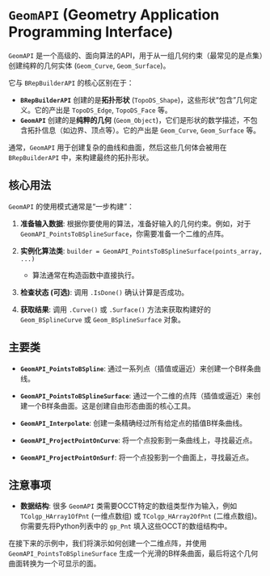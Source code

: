 # `GeomAPI` (Geometry Application Programming Interface)

`GeomAPI` 是一个高级的、面向算法的API，用于从一组几何约束（最常见的是点集）创建纯粹的几何实体 (`Geom_Curve`, `Geom_Surface`)。

它与 `BRepBuilderAPI` 的核心区别在于：

- **`BRepBuilderAPI`** 创建的是**拓扑形状** (`TopoDS_Shape`)，这些形状“包含”几何定义。它的产出是 `TopoDS_Edge`, `TopoDS_Face` 等。
- **`GeomAPI`** 创建的是**纯粹的几何** (`Geom_Object`)，它们是形状的数学描述，不包含拓扑信息（如边界、顶点等）。它的产出是 `Geom_Curve`, `Geom_Surface` 等。

通常，`GeomAPI` 用于创建复杂的曲线和曲面，然后这些几何体会被用在 `BRepBuilderAPI` 中，来构建最终的拓扑形状。

## 核心用法

`GeomAPI` 的使用模式通常是“一步构建”：

1.  **准备输入数据**: 根据你要使用的算法，准备好输入的几何约束。例如，对于 `GeomAPI_PointsToBSplineSurface`，你需要准备一个二维的点阵。

2.  **实例化算法类**: `builder = GeomAPI_PointsToBSplineSurface(points_array, ...)`
    *   算法通常在构造函数中直接执行。

3.  **检查状态 (可选)**: 调用 `.IsDone()` 确认计算是否成功。

4.  **获取结果**: 调用 `.Curve()` 或 `.Surface()` 方法来获取构建好的 `Geom_BSplineCurve` 或 `Geom_BSplineSurface` 对象。

## 主要类

*   **`GeomAPI_PointsToBSpline`**: 通过一系列点（插值或逼近）来创建一个B样条曲线。

*   **`GeomAPI_PointsToBSplineSurface`**: 通过一个二维的点阵（插值或逼近）来创建一个B样条曲面。这是创建自由形态曲面的核心工具。

*   **`GeomAPI_Interpolate`**: 创建一条精确经过所有给定点的插值B样条曲线。

*   **`GeomAPI_ProjectPointOnCurve`**: 将一个点投影到一条曲线上，寻找最近点。

*   **`GeomAPI_ProjectPointOnSurf`**: 将一个点投影到一个曲面上，寻找最近点。

## 注意事项

- **数据结构**: 很多 `GeomAPI` 类需要OCCT特定的数组类型作为输入，例如 `TColgp_HArray1OfPnt` (一维点数组) 或 `TColgp_HArray2OfPnt` (二维点数组)。你需要先将Python列表中的 `gp_Pnt` 填入这些OCCT的数组结构中。

在接下来的示例中，我们将演示如何创建一个二维点阵，并使用 `GeomAPI_PointsToBSplineSurface` 生成一个光滑的B样条曲面，最后将这个几何曲面转换为一个可显示的面。 
